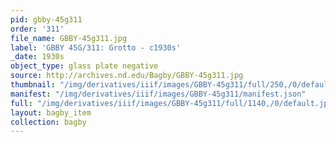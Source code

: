 ```yaml
---
pid: gbby-45g311
order: '311'
file_name: GBBY-45g311.jpg
label: 'GBBY 45G/311: Grotto - c1930s'
_date: 1930s
object_type: glass plate negative
source: http://archives.nd.edu/Bagby/GBBY-45g311.jpg
thumbnail: "/img/derivatives/iiif/images/GBBY-45g311/full/250,/0/default.jpg"
manifest: "/img/derivatives/iiif/images/GBBY-45g311/manifest.json"
full: "/img/derivatives/iiif/images/GBBY-45g311/full/1140,/0/default.jpg"
layout: bagby_item
collection: bagby
---
```

